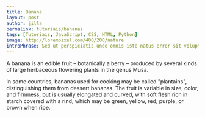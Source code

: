 ```yaml
---
title: Banana
layout: post
author: jilla
permalink: tutoriais/bananas
tags: [Tutoriais, JavaScript, CSS, HTML, Python]
image: http://lorempixel.com/400/200/nature
introPhrase: Sed ut perspiciatis unde omnis iste natus error sit voluptatem accusantium
---
```

A banana is an edible fruit – botanically a berry – produced by several kinds
of large herbaceous flowering plants in the genus Musa.

In some countries, bananas used for cooking may be called "plantains",
distinguishing them from dessert bananas. The fruit is variable in size, color,
and firmness, but is usually elongated and curved, with soft flesh rich in
starch covered with a rind, which may be green, yellow, red, purple, or brown
when ripe.
